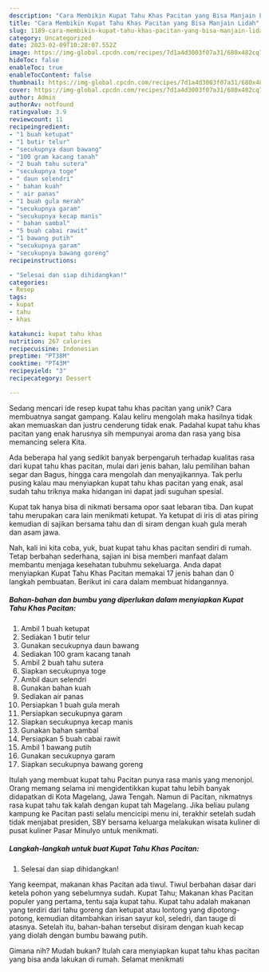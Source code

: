 ```yaml
---
description: "Cara Membikin Kupat Tahu Khas Pacitan yang Bisa Manjain Lidah"
title: "Cara Membikin Kupat Tahu Khas Pacitan yang Bisa Manjain Lidah"
slug: 1189-cara-membikin-kupat-tahu-khas-pacitan-yang-bisa-manjain-lidah
category: Uncategorized
date: 2023-02-09T10:28:07.552Z
image: https://img-global.cpcdn.com/recipes/7d1a4d3003f07a31/680x482cq70/kupat-tahu-khas-pacitan-foto-resep-utama.jpg
hideToc: false
enableToc: true
enableTocContent: false
thumbnail: https://img-global.cpcdn.com/recipes/7d1a4d3003f07a31/680x482cq70/kupat-tahu-khas-pacitan-foto-resep-utama.jpg
cover: https://img-global.cpcdn.com/recipes/7d1a4d3003f07a31/680x482cq70/kupat-tahu-khas-pacitan-foto-resep-utama.jpg
author: Admin
authorAv: notfound
ratingvalue: 3.9
reviewcount: 11
recipeingredient:
- "1 buah ketupat"
- "1 butir telur"
- "secukupnya daun bawang"
- "100 gram kacang tanah"
- "2 buah tahu sutera"
- "secukupnya toge"
- " daun selendri"
- " bahan kuah"
- " air panas"
- "1 buah gula merah"
- "secukupnya garam"
- "secukupnya kecap manis"
- " bahan sambal"
- "5 buah cabai rawit"
- "1 bawang putih"
- "secukupnya garam"
- "secukupnya bawang goreng"
recipeinstructions:

- "Selesai dan siap dihidangkan!"
categories:
- Resep
tags:
- kupat
- tahu
- khas

katakunci: kupat tahu khas 
nutrition: 267 calories
recipecuisine: Indonesian
preptime: "PT38M"
cooktime: "PT43M"
recipeyield: "3"
recipecategory: Dessert

---
```





Sedang mencari ide resep kupat tahu khas pacitan yang unik? Cara membuatnya sangat gampang. Kalau keliru mengolah maka hasilnya tidak akan memuaskan dan justru cenderung tidak enak. Padahal kupat tahu khas pacitan yang enak harusnya sih mempunyai aroma dan rasa yang bisa memancing selera Kita.





Ada beberapa hal yang sedikit banyak berpengaruh terhadap kualitas rasa dari kupat tahu khas pacitan, mulai dari jenis bahan, lalu pemilihan bahan segar dan Bagus, hingga cara mengolah dan menyajikannya. Tak perlu pusing kalau mau menyiapkan kupat tahu khas pacitan yang enak,      asal sudah tahu triknya maka hidangan ini dapat jadi suguhan spesial.














Kupat tak hanya bisa di nikmati bersama opor saat lebaran tiba. Dan kupat tahu merupakan cara lain menikmati ketupat. Ya ketupat di iris di atas piring kemudian di sajikan bersama tahu dan di siram dengan kuah gula merah dan asam jawa.






Nah, kali ini kita coba, yuk, buat kupat tahu khas pacitan sendiri di rumah. Tetap berbahan sederhana, sajian ini bisa memberi manfaat dalam membantu menjaga kesehatan tubuhmu sekeluarga. Anda dapat menyiapkan Kupat Tahu Khas Pacitan memakai 17 jenis bahan dan 0 langkah pembuatan. Berikut ini cara dalam membuat hidangannya.

<!--inarticleads1-->

##### Bahan-bahan dan bumbu yang diperlukan dalam menyiapkan Kupat Tahu Khas Pacitan:

1. Ambil 1 buah ketupat
1. Sediakan 1 butir telur
1. Gunakan secukupnya daun bawang
1. Sediakan 100 gram kacang tanah
1. Ambil 2 buah tahu sutera
1. Siapkan secukupnya toge
1. Ambil  daun selendri
1. Gunakan  bahan kuah
1. Sediakan  air panas
1. Persiapkan 1 buah gula merah
1. Persiapkan secukupnya garam
1. Siapkan secukupnya kecap manis
1. Gunakan  bahan sambal
1. Persiapkan 5 buah cabai rawit
1. Ambil 1 bawang putih
1. Gunakan secukupnya garam
1. Siapkan secukupnya bawang goreng


Itulah yang membuat kupat tahu Pacitan punya rasa manis yang menonjol. Orang memang selama ini mengidentikkan kupat tahu lebih banyak didapatkan di Kota Magelang, Jawa Tengah. Namun di Pacitan, nikmatnys rasa kupat tahu tak kalah dengan kupat tah Magelang. Jika beliau pulang kampung ke Pacitan pasti selalu mencicipi menu ini, terakhir setelah sudah tidak menjabat presiden, SBY bersama keluarga melakukan wisata kuliner di pusat kuliner Pasar Minulyo untuk menikmati. 

<!--inarticleads2-->

##### Langkah-langkah untuk buat Kupat Tahu Khas Pacitan:


1. Selesai dan siap dihidangkan!

Yang keempat, makanan khas Pacitan ada tiwul. Tiwul berbahan dasar dari ketela pohon yang sebelumnya sudah. Kupat Tahu; Makanan khas Pacitan populer yang pertama, tentu saja kupat tahu. Kupat tahu adalah makanan yang terdiri dari tahu goreng dan ketupat atau lontong yang dipotong-potong, kemudian ditambahkan irisan sayur kol, seledri, dan tauge di atasnya. Setelah itu, bahan-bahan tersebut disiram dengan kuah kecap yang diolah dengan bumbu bawang putih. 

Gimana nih? Mudah bukan? Itulah cara menyiapkan kupat tahu khas pacitan yang bisa anda lakukan di rumah. Selamat menikmati
